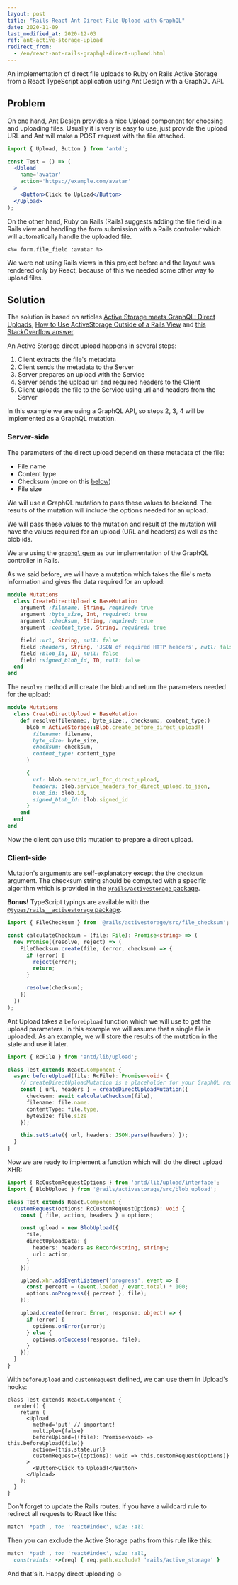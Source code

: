 ```yaml
---
layout: post
title: "Rails React Ant Direct File Upload with GraphQL"
date: 2020-11-09
last_modified_at: 2020-12-03
ref: ant-active-storage-upload
redirect_from:
  - /en/react-ant-rails-graphql-direct-upload.html
---
```

An implementation of direct file uploads
to Ruby on Rails Active Storage from a React TypeScript application using
Ant Design with a GraphQL API.

## Problem
On one hand, Ant Design provides a nice Upload component for choosing and
uploading files. Usually it is very is easy to use, just provide the upload URL
and Ant will make a POST request with the file attached.

```jsx
import { Upload, Button } from 'antd';

const Test = () => (
  <Upload
    name='avatar'
    action='https://example.com/avatar'
  >
    <Button>Click to Upload</Button>
  </Upload>
);
```

On the other hand, Ruby on Rails (Rails) suggests adding the file field in a Rails view
and handling the form submission with a Rails controller which will automatically
handle the uploaded file.
```erb
<%= form.file_field :avatar %>
```

We were not using Rails views in this project before and the layout was rendered
only by React, because of this we needed some other way to upload files.

## Solution
The solution is based on articles
[Active Storage meets GraphQL: Direct Uploads](https://evilmartians.com/chronicles/active-storage-meets-graphql-direct-uploads),
[How to Use ActiveStorage Outside of a Rails View](https://cameronbothner.com/activestorage-beyond-rails-views/)
and [this StackOverflow answer](https://cameronbothner.com/activestorage-beyond-rails-views/).

An Active Storage direct upload happens in several steps:
1. Client extracts the file's metadata
2. Client sends the metadata to the Server
3. Server prepares an upload with the Service
4. Server sends the upload url and required headers to the Client
5. Client uploads the file to the Service using url and headers from the Server

In this example we are using a GraphQL API, so steps 2, 3, 4 will be implemented
as a GraphQL mutation.

### Server-side

The parameters of the direct upload depend on these metadata of the file:
* File name
* Content type
* Checksum (more on this [below](#client-side))
* File size

We will use a GraphQL mutation to pass these values to backend. The results
of the mutation will include the options needed for an upload.

We will pass these values to the mutation and result of the mutation
will have the values required for an upload (URL and headers) as well as
the blob ids.

We are using the [`graphql` gem](https://graphql-ruby.org/) as our implementation
of the GraphQL controller in Rails.

As we said before, we will have a mutation which takes the file's meta information
and gives the data required for an upload:
```ruby
module Mutations
  class CreateDirectUpload < BaseMutation
    argument :filename, String, required: true
    argument :byte_size, Int, required: true
    argument :checksum, String, required: true
    argument :content_type, String, required: true

    field :url, String, null: false
    field :headers, String, 'JSON of required HTTP headers', null: false
    field :blob_id, ID, null: false
    field :signed_blob_id, ID, null: false
  end
end
```

The `resolve` method will create the blob and return the parameters needed for
the upload:
```ruby
module Mutations
  class CreateDirectUpload < BaseMutation
    def resolve(filename:, byte_size:, checksum:, content_type:)
      blob = ActiveStorage::Blob.create_before_direct_upload!(
        filename: filename,
        byte_size: byte_size,
        checksum: checksum,
        content_type: content_type
      )

      {
        url: blob.service_url_for_direct_upload,
        headers: blob.service_headers_for_direct_upload.to_json,
        blob_id: blob.id,
        signed_blob_id: blob.signed_id
      }
    end
  end
end
```

Now the client can use this mutation to prepare a direct upload.

### Client-side
Mutation's arguments are self-explanatory except the the `checksum` argument.
The checksum string should be computed with a specific algorithm which is
provided in the [`@rails/activestorage` package](https://www.npmjs.com/package/@rails/activestorage).

**Bonus!** TypeScript typings are available with
the [`@types/rails__activestorage` package](https://www.npmjs.com/package/@types/rails__activestorage).

```ts
import { FileChecksum } from '@rails/activestorage/src/file_checksum';

const calculateChecksum = (file: File): Promise<string> => (
  new Promise((resolve, reject) => (
    FileChecksum.create(file, (error, checksum) => {
      if (error) {
        reject(error);
        return;
      }

      resolve(checksum);
    })
  ))
);
```

Ant Upload takes a `beforeUpload` function which we will use to get the upload
parameters. In this example we will assume that a single file is uploaded.
As an example, we will store the results of the mutation in the state and
use it later.

```ts
import { RcFile } from 'antd/lib/upload';

class Test extends React.Component {
  async beforeUpload(file: RcFile): Promise<void> {
    // createDirectUploadMutation is a placeholder for your GraphQL request method
    const { url, headers } = createDirectUploadMutation({
      checksum: await calculateChecksum(file),
      filename: file.name.
      contentType: file.type,
      byteSize: file.size
    });

    this.setState({ url, headers: JSON.parse(headers) });
  }
}
```

Now we are ready to implement a function which will do the direct upload XHR:
```ts
import { RcCustomRequestOptions } from 'antd/lib/upload/interface';
import { BlobUpload } from '@rails/activestorage/src/blob_upload';

class Test extends React.Component {
  customRequest(options: RcCustomRequestOptions): void {
    const { file, action, headers } = options;

    const upload = new BlobUpload({
      file,
      directUploadData: {
        headers: headers as Record<string, string>;
        url: action;
      }
    });

    upload.xhr.addEventListener('progress', event => {
      const percent = (event.loaded / event.total) * 100;
      options.onProgress({ percent }, file);
    });

    upload.create((error: Error, response: object) => {
      if (error) {
        options.onError(error);
      } else {
        options.onSuccess(response, file);
      }
    });
  }
}
```

With `beforeUpload` and `customRequest` defined, we can use them in
Upload's hooks:
```tsx
class Test extends React.Component {
  render() {
    return (
      <Upload
        method='put' // important!
        multiple={false}
        beforeUpload={(file): Promise<void> => this.beforeUpload(file)}
        action={this.state.url}
        customRequest={(options): void => this.customRequest(options)}
      >
        <Button>Click to Upload!</Button>
      </Upload>
    );
  }
}
```

Don't forget to update the Rails routes. If you have a wildcard rule
to redirect all requests to React like this:
```ruby
match '*path', to: 'react#index', via: :all
```

Then you can exclude the Active Storage paths from this rule like this:
```ruby
match '*path', to: 'react#index', via: :all,
  constraints: ->(req) { req.path.exclude? 'rails/active_storage' }
```

And that's it. Happy direct uploading :relaxed:
